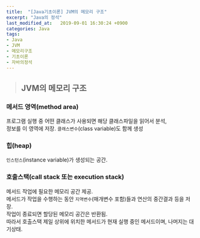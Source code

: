 ```yaml
---
title:  "[Java기초이론] JVM의 메모리 구조"
excerpt: "Java의 정석"
last_modified_at:   2019-09-01 16:30:24 +0900
categories: Java
tags:
- Java
- JVM
- 메모리구조
- 기초이론
- 자바의정석
---
```


>## JVM의 메모리 구조  


### 메서드 영역(method area)  

프로그램 실행 중 어떤 클래스가 사용되면 해당 클래스파일을 읽어서 분석,  
정보를 이 영역에 저장. `클래스변수`(class variable)도 함께 생성    

### 힙(heap)  

`인스턴스`(instance variable)가 생성되는 공간.    

### 호출스택(call stack 또는 execution stack)  

메서드 작업에 필요한 메모리 공간 제공.  
메서드가 작업을 수행하는 동안 `지역변수`(매개변수 포함)들과 연산의 중간결과 등을 저장.  
작업이 종료되면 할당된 메모리 공간은 반환됨.  
따라서 호출스택 제일 상위에 위치한 메서드가 현재 실행 중인 메서드이며, 나머지는 대기상태.  
